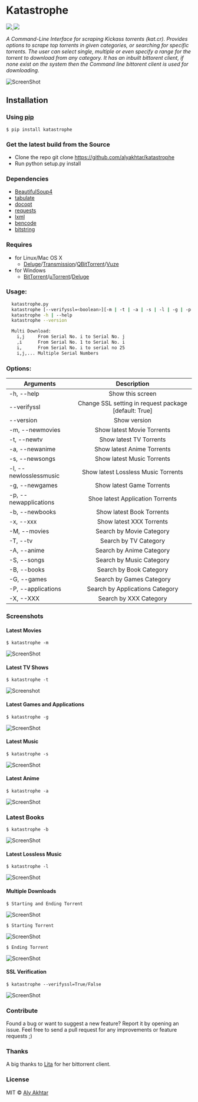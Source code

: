 # Katastrophe
<p align="left">
    <a href="https://pypi.python.org/pypi/katastrophe/1.1.5">
        <img src="https://img.shields.io/pypi/v/katastrophe.svg">
    </a>
    <a href="https://raw.githubusercontent.com/alyakhtar/Katastrophe/master/LICENSE.txt">
        <img src="https://img.shields.io/pypi/l/katastrophe.svg">
    </a>
</p>

*A Command-Line Interface for scraping Kickass torrents (kat.cr). Provides options to scrape top torrents in given categories, or searching for specific torrents. The user can select single, multiple or even specify a range for the torrent to download from any category. It has an inbuilt bittorent client, if none exist on the system then the Command line bittorent client is used for downloading.*

![ScreenShot](http://i.imgur.com/gVdTRPk.png)

## Installation

### Using [pip](https://pypi.python.org/pypi/pip/)

`$ pip install katastrophe`


### Get the latest build from the Source

* Clone the repo git clone https://github.com/alyakhtar/katastrophe
* Run python setup.py install


### Dependencies

* [BeautifulSoup4](https://pypi.python.org/pypi/beautifulsoup4/4.3.2)
* [tabulate](https://pypi.python.org/pypi/tabulate)
* [docopt](https://github.com/docopt/docopt)
* [requests](https://pypi.python.org/pypi/requests/)
* [lxml](https://pypi.python.org/pypi/lxml)
* [bencode](https://pypi.python.org/pypi/bencode/1.0)
* [bitstring](https://pypi.python.org/pypi/bitstring/3.1.3)


### Requires

* for Linux/Mac OS X
  - [Deluge](http://deluge-torrent.org)/[Transmission](http://transmissionbt.com)/[QBitTorrent](http://qbittorrent.sourceforge.net)/[Vuze](http://vuze.com)
* for Windows
  - [BitTorrent](https://www.bittorrent.com)/[μTorrent](https://utorrent.com)/[Deluge](http://deluge-torrent.org)



### Usage:
```sh
  katastrophe.py 
  katastrophe [--verifyssl=<boolean>][-m | -t | -a | -s | -l | -g | -p | -b | -x | -M | -T | -A | -S | -B | -G | -P | -X]
  katastrophe -h | --help
  katastrophe --version

  Multi Download:
    i,j     From Serial No. i to Serial No. j
    ,i      From Serial No. 1 to Serial No. i 
    i,      From Serial No. i to serial no 25
    i,j,... Multiple Serial Numbers

```

### Options:

| Arguments               | Description                                             |
| ----------------------- |:-------------------------------------------------------:|
| -h, --help              | Show this screen                                        |
| --verifyssl             | Change SSL setting in request package [default: True]   |
| --version               | Show version                                            |
| -m, --newmovies         | Show latest Movie Torrents                              |
| -t, --newtv             | Show latest TV Torrents                                 |
| -a, --newanime          | Show latest Anime Torrents                              |
| -s, --newsongs          | Show latest Music Torrents                              |
| -l, --newlosslessmusic  | Show latest Lossless Music Torrents                     |
| -g, --newgames          | Show latest Game Torrents                               |
| -p, --newapplications   | Shoe latest Application Torrents                        |  
| -b, --newbooks          | Show latest Book Torrents                               |
| -x, --xxx               | Show latest XXX Torrents                                |
| -M, --movies            | Search by Movie Category                                |
| -T, --tv                | Search by TV Category                                   |
| -A, --anime             | Search by Anime Category                                |
| -S, --songs             | Search by Music Category                                |
| -B, --books             | Search by Book Category                                 |
| -G, --games             | Search by Games Category                                |
| -P, --applications      | Search by Applications Category                         |    
| -X, --XXX               | Search by XXX Category                                  |

### Screenshots


#### Latest Movies


`$ katastrophe -m`


![ScreenShot](http://i.imgur.com/sMbc4Pb.png)


#### Latest TV Shows



`$ katastrophe -t`


![Screenshot](http://i.imgur.com/NJKtGWH.png)


#### Latest Games and Applications


`$ katastrophe -g`


![ScreenShot](http://i.imgur.com/YSQoOpS.png)


#### Latest Music 


`$ katastrophe -s`


![ScreenShot](http://i.imgur.com/PXcGIEO.png)


#### Latest Anime


`$ katastrophe -a`


![ScreenShot](http://i.imgur.com/IVnSAs1.png)


### Latest Books


`$ katastrophe -b`


![ScreenShot](http://i.imgur.com/DDwqrZF.png)


#### Latest Lossless Music


`$ katastrophe -l`


![ScreenShot](http://i.imgur.com/tknw3Zt.png)


#### Multiple Downloads


`$ Starting and Ending Torrent`


![ScreenShot](http://i.imgur.com/wy78wMu.png)


`$ Starting Torrent`


![ScreenShot](http://i.imgur.com/hBzll6P.png)


`$ Ending Torrent`


![ScreenShot](http://i.imgur.com/ziLjt25.png)


#### SSL Verification


`$ katastrophe --verifyssl=True/False`


![ScreenShot](http://i.imgur.com/Kh5MkYh.png)

### Contribute

Found a bug or want to suggest a new feature? Report it by opening an issue. Feel free to send a pull request for any improvements or feature requests ;)

### Thanks
A big thanks to [Lita](https://github.com/lita/bittorrent) for her bittorrent client.


### License

MIT © [Aly Akhtar](https://github.com/alyakhtar)
